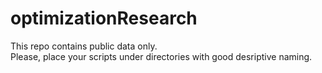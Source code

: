 # optimizationResearch
This repo contains public data only.  
Please, place your scripts under directories with good desriptive naming.  
